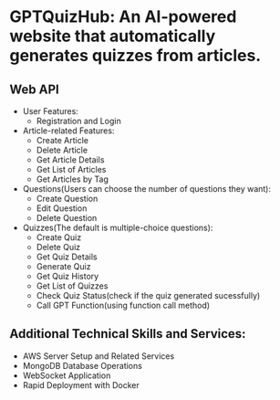 # GPTQuizHub: An AI-powered website that automatically generates quizzes from articles.

## Web API
- User Features:
    - Registration and Login
- Article-related Features:
    - Create Article
    - Delete Article
    - Get Article Details
    - Get List of Articles
    - Get Articles by Tag
- Questions\(Users can choose the number of questions they want\):
    - Create Question
    - Edit Question
    - Delete Question
- Quizzes\(The default is multiple-choice questions\):
    - Create Quiz
    - Delete Quiz
    - Get Quiz Details
    - Generate Quiz
    - Get Quiz History
    - Get List of Quizzes
    - Check Quiz Status\(check if the quiz generated sucessfully\)
    - Call GPT Function\(using function call method\)

## Additional Technical Skills and Services:
- AWS Server Setup and Related Services
- MongoDB Database Operations
- WebSocket Application
- Rapid Deployment with Docker